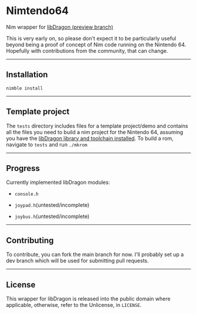 # Nimtendo64

Nim wrapper for [libDragon (preview branch)](https://github.com/DragonMinded/libdragon/tree/preview)

This is very early on, so please don't expect it to be particularly useful beyond being a proof of concept of Nim code running on the Nintendo 64. Hopefully with contributions from the community, that can change.

---

## Installation

```shell
nimble install
```

---

## Template project

The `tests` directory includes files for a template project/demo and contains all the files you need to build a nim project for the Nintendo 64, assuming you have the [libDragon library and toolchain installed](https://github.com/DragonMinded/libdragon/wiki/Installing-libdragon). To build a rom, navigate to `tests` and run `./mkrom`

---

## Progress

Currently implemented libDragon modules:

- `console.h`

- `joypad.h`(untested/incomplete)

- `joybus.h`(untested/incomplete)

---

## Contributing

To contribute, you can fork the main branch for now. I'll probably set up a dev branch which will be used for submitting pull requests.

---

## License

This wrapper for libDragon is released into the public domain where applicable, otherwise, refer to the Unlicense, in `LICENSE`.
